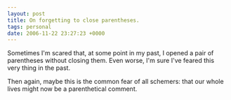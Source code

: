 ```yaml
---
layout: post
title: On forgetting to close parentheses.
tags: personal
date: 2006-11-22 23:27:23 +0000
---
```


Sometimes I'm scared that, at some point in my past, I opened a pair of parentheses without closing them.  Even worse, I'm sure I've feared this very thing in the past.

Then again, maybe this is the common fear of all schemers: that our whole lives might now be a parenthetical comment.

